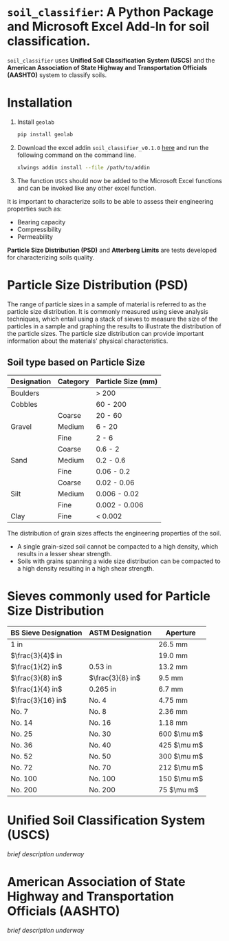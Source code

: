 # `soil_classifier`: A Python Package and Microsoft Excel Add-In for soil classification.

`soil_classifier` uses **Unified Soil Classification System (USCS)** and the **American Association of State Highway and Transportation Officials (AASHTO)** system to classify soils.

# Installation

1. Install `geolab`

   ```sh
   pip install geolab
   ```

1. Download the excel addin `soil_classifier_v0.1.0` [here](https://github.com/patrickboateng/geolab/releases/tag/v0.1.0) and run the following command on the command line.

   ```sh
   xlwings addin install --file /path/to/addin
   ```

1. The function `USCS` should now be added to the Microsoft Excel functions and can be invoked like any other excel function.

It is important to characterize soils to be able to assess their engineering properties such as:

- Bearing capacity
- Compressibility
- Permeability

**Particle Size Distribution (PSD)** and **Atterberg Limits** are tests developed for characterizing soils quality.

# Particle Size Distribution (PSD)

The range of particle sizes in a sample of material is referred to as the particle size distribution. It is commonly measured using sieve analysis techniques, which entail using a stack of sieves to measure the size of the particles in a sample and graphing the results to illustrate the distribution of the particle sizes. The particle size distribution can provide important information about the materials' physical characteristics.

## Soil type based on Particle Size

<table>
    <thead>
        <tr>
            <th>Designation</th>
            <th>Category</th>
            <th>Particle Size (mm)</th>
        </tr>
    </thead>
    <tbody>
        <tr>
            <td>Boulders</td>
            <td></td>
            <td>> 200</td>
        </tr>
        <tr>
            <td>Cobbles</td>
            <td></td>
            <td>60 - 200</td>
        </tr>
        <tr>
            <td rowspan="3">Gravel</td>
            <td>Coarse</td>
            <td>20 - 60</td>
        </tr>
        <tr>
            <td>Medium</td>
            <td>6 - 20</td>
        </tr>
        <tr>
            <td>Fine</td>
            <td>2 - 6</td>
        </tr>
        <tr>
            <td rowspan="3">Sand</td>
            <td>Coarse</td>
            <td>0.6 - 2</td>
        </tr>
        <tr>
            <td>Medium</td>
            <td>0.2 - 0.6</td>
        </tr>
        <tr>
            <td>Fine</td>
            <td>0.06 - 0.2</td>
        </tr>
        <tr>
            <td rowspan="3">Silt</td>
            <td>Coarse</td>
            <td>0.02 - 0.06</td>
        </tr>
        <tr>
            <td>Medium</td>
            <td>0.006 - 0.02</td>
        </tr>
        <tr>
            <td>Fine</td>
            <td>0.002 - 0.006</td>
        </tr>
        <tr>
            <td>Clay</td>
            <td>Fine</td>
            <td>< 0.002</td>
        <tr>
    </tbody>
</table>

The distribution of grain sizes affects the engineering properties of the soil.

- A single grain-sized soil cannot be compacted to a high density, which results in a lesser shear strength.
- Soils with grains spanning a wide size distribution can be compacted to a high density resulting in a high shear strength.

# Sieves commonly used for Particle Size Distribution

<table>
    <thead>
        <tr>
            <th>BS Sieve Designation</th>
            <th>ASTM Designation</th>
            <th>Aperture</th>
        </tr>
    </thead>
    <tbody>
        <tr>
            <td>1 in</td>
            <td></td>
            <td>26.5 mm</td>
        </tr>
        <tr>
            <td>$\frac{3}{4}$ in</td>
            <td></td>
            <td>19.0 mm</td>
        </tr>
        <tr>
            <td>$\frac{1}{2} in$</td>
            <td>0.53 in</td>
            <td>13.2 mm</td>
        </tr>
        <tr>
            <td>$\frac{3}{8} in$</td>
            <td>$\frac{3}{8} in$</td>
            <td>9.5 mm</td>
        </tr>
        <tr>
            <td>$\frac{1}{4} in$</td>
            <td>0.265 in</td>
            <td>6.7 mm</td>
        </tr>
        <tr>
            <td>$\frac{3}{16} in$</td>
            <td>No. 4</td>
            <td>4.75 mm</td>
        </tr>
        <tr>
            <td>No. 7</td>
            <td>No. 8</td>
            <td>2.36 mm</td>
        </tr>
        <tr>
            <td>No. 14</td>
            <td>No. 16</td>
            <td>1.18 mm</td>
        </tr>
        <tr>
            <td>No. 25</td>
            <td>No. 30</td>
            <td>600 $\mu m$</td>
        </tr>
        <tr>
            <td>No. 36</td>
            <td>No. 40</td>
            <td>425 $\mu m$</td>
        </tr>
        <tr>
            <td>No. 52</td>
            <td>No. 50</td>
            <td>300 $\mu m$</td>
        </tr>
        <tr>
            <td>No. 72</td>
            <td>No. 70</td>
            <td>212 $\mu m$</td>
        </tr>
        <tr>
            <td>No. 100</td>
            <td>No. 100</td>
            <td>150 $\mu m$</td>
        </tr>
        <tr>
            <td>No. 200</td>
            <td>No. 200</td>
            <td>75 $\mu m$</td>
        </tr>
    </tbody>
</table>

# Unified Soil Classification System (USCS)

_brief description underway_

# American Association of State Highway and Transportation Officials (AASHTO)

_brief description underway_
